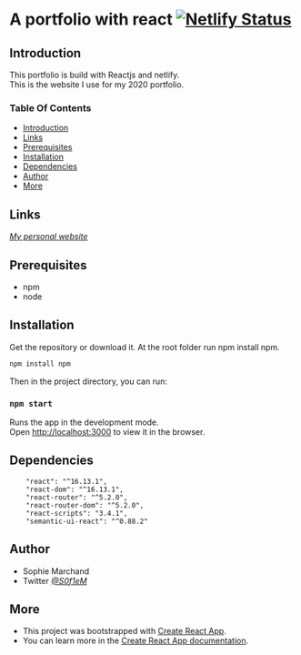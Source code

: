 
# A portfolio with react [![Netlify Status](https://api.netlify.com/api/v1/badges/b946c088-af9a-4823-95c0-3c0a9041ea6a/deploy-status)](https://app.netlify.com/sites/sophie-marchand/deploys)

## Introduction<a name="intro"></a>

This portfolio is build with Reactjs and netlify.  
This is the website I use for my 2020 portfolio.  

### Table Of Contents
* [Introduction](#intro)
* [Links](#links)
* [Prerequisites](#prerequisites)
* [Installation](#setup)
* [Dependencies](#dependencies)
* [Author](#author)
* [More](#links)

## Links<a name="links"></a>

*[My personal website](https://sophie-marchand.netlify.app)*  

## Prerequisites<a name="prerequisites"></a> 
* npm
* node

## Installation<a name="setup"></a>

Get the repository or download it.
At the root folder run npm install npm.

```bash
npm install npm
```
Then in the project directory, you can run:

### `npm start`

Runs the app in the development mode.<br />
Open [http://localhost:3000](http://localhost:3000) to view it in the browser.


## Dependencies<a name="dependencies"></a>

```
    "react": "^16.13.1",
    "react-dom": "^16.13.1",
    "react-router": "^5.2.0",
    "react-router-dom": "^5.2.0",
    "react-scripts": "3.4.1",
    "semantic-ui-react": "^0.88.2"

```

## Author<a name="author"></a>

* Sophie Marchand
* Twitter *[@S0f1eM](https://twitter.com/S0f1eM)* 

## More<a name="links"></a>

* This project was bootstrapped with [Create React App](https://github.com/facebook/create-react-app).
* You can learn more in the [Create React App documentation](https://facebook.github.io/create-react-app/docs/getting-started).



